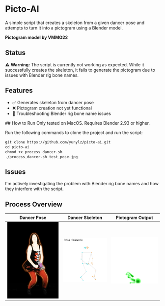 # Picto-AI

A simple script that creates a skeleton from a given dancer pose and attempts to turn it into a pictogram using a Blender model.

**Pictogram model by VMMO22**

## Status
⚠ **Warning:** The script is currently not working as expected. While it successfully creates the skeleton, it fails to generate the pictogram due to issues with Blender rig bone names.

## Features
- ✅ Generates skeleton from dancer pose
- ❌ Pictogram creation not yet functional
- 🔧 Troubleshooting Blender rig bone name issues

## How to Run
Only tested on MacOS. Requires Blender 2.93 or higher.

Run the following commands to clone the project and run the script:
```
git clone https://github.com/yunylz/picto-ai.git
cd picto-ai
chmod +x process_dancer.sh
./process_dancer.sh test_pose.jpg
```

## Issues
I'm actively investigating the problem with Blender rig bone names and how they interfere with the script.

## Process Overview

| Dancer Pose           | Dancer Skeleton          | Pictogram Output        |
|-----------------------|-------------------------|-------------------------|
| ![](./test_pose.jpg) | ![](./pose_data_skeleton.png) | ![](./rendered_output.png) |
